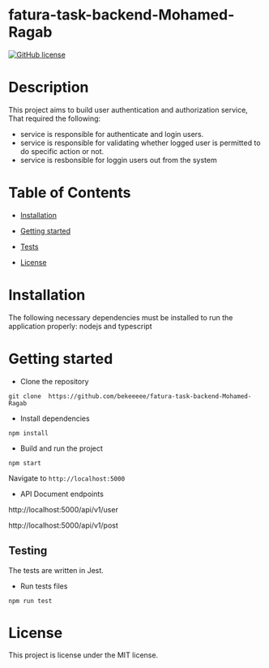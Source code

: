# fatura-task-backend-Mohamed-Ragab

[![GitHub license](https://img.shields.io/badge/license-MIT-blue.svg)](https://github.com/bekeeeee/fatura-task-backend-Mohamed-Ragab)

# Description

This project aims to build user authentication and authorization service, That required the following:

- service is responsible for authenticate and login users.
- service is responsible for validating whether logged user is permitted to do specific action or not.
- service is resbonsible for loggin users out from the system

# Table of Contents

- [Installation](#installation)

- [Getting started](#gettinStarted)

- [Tests](#tests)

- [License](#license)

# Installation

The following necessary dependencies must be installed to run the application properly: nodejs and typescript

# Getting started

- Clone the repository

```
git clone  https://github.com/bekeeeee/fatura-task-backend-Mohamed-Ragab
```

- Install dependencies

```
npm install
```

- Build and run the project

```
npm start
```

Navigate to `http://localhost:5000`

- API Document endpoints

http://localhost:5000/api/v1/user

http://localhost:5000/api/v1/post

## Testing

The tests are written in Jest.

- Run tests files

```
npm run test

```

# License

This project is license under the MIT license.
